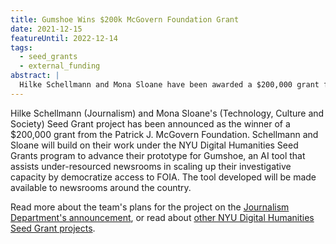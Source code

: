 ```yaml
---
title: Gumshoe Wins $200k McGovern Foundation Grant
date: 2021-12-15
featureUntil: 2022-12-14
tags:
  - seed_grants
  - external_funding
abstract: |
  Hilke Schellmann and Mona Sloane have been awarded a $200,000 grant from the Patrick J. McGovern Foundation to bring their prototype Gumshoe project, developed with the help of a DH seed grant, to newsrooms around the country.
---
```


Hilke Schellmann (Journalism) and Mona Sloane's (Technology, Culture and Society) Seed Grant project has been announced as the winner of a $200,000 grant from the Patrick J. McGovern Foundation. Schellmann and Sloane will build on their work under the NYU Digital Humanities Seed Grants program to advance their prototype for Gumshoe, an AI tool that assists under-resourced newsrooms in scaling up their investigative capacity by democratize access to FOIA. The tool developed will be made available to newsrooms around the country.

Read more about the team's plans for the project on the
[Journalism Department's announcement](https://journalism.nyu.edu/about-us/news-post/2021/12/15/prof-hilke-schellmann-and-nyu-researchers-secure-200000-grant-to-bring-novel-ai-tool-to-support-under-resourced-newsrooms-across-the-u-s/), or read about [other NYU Digital Humanities Seed Grant projects](/projects/).
